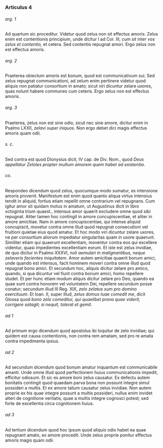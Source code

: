 ### Articulus 4

###### arg. 1
Ad quartum sic proceditur. Videtur quod zelus non sit effectus amoris. Zelus enim est contentionis principium, unde dicitur I ad Cor. III, *cum sit inter vos zelus et contentio,* et cetera. Sed contentio repugnat amori. Ergo zelus non est effectus amoris.

###### arg. 2
Praeterea obiectum amoris est bonum, quod est communicativum sui. Sed zelus repugnat communicationi, ad zelum enim pertinere videtur quod aliquis non patiatur consortium in amato; sicut viri dicuntur zelare uxores, quas nolunt habere communes cum ceteris. Ergo zelus non est effectus amoris.

###### arg. 3
Praeterea, zelus non est sine odio, sicut nec sine amore, dicitur enim in Psalmo LXXII, *zelavi super iniquos*. Non ergo debet dici magis effectus amoris quam odii.

###### s. c.
Sed contra est quod Dionysius dicit, IV cap. de Div. Nom., quod *Deus appellatur Zelotes propter multum amorem quem habet ad existentia*.

###### co.
Respondeo dicendum quod zelus, quocumque modo sumatur, ex intensione amoris provenit. Manifestum est enim quod quanto aliqua virtus intensius tendit in aliquid, fortius etiam repellit omne contrarium vel repugnans. Cum igitur amor sit quidam motus in amatum, ut Augustinus dicit in libro octoginta trium quaest., intensus amor quaerit excludere omne quod sibi repugnat. Aliter tamen hoc contingit in amore concupiscentiae, et aliter in amore amicitiae. Nam in amore concupiscentiae, qui intense aliquid concupiscit, movetur contra omne illud quod repugnat consecutioni vel fruitioni quietae eius quod amatur. Et hoc modo viri dicuntur zelare uxores, ne per consortium aliorum impediatur singularitas quam in uxore quaerunt. Similiter etiam qui quaerunt excellentiam, moventur contra eos qui excellere videntur, quasi impedientes excellentiam eorum. Et iste est zelus invidiae, de quo dicitur in Psalmo XXXVI, *noli aemulari in malignantibus, neque zelaveris facientes iniquitatem*. Amor autem amicitiae quaerit bonum amici, unde quando est intensus, facit hominem moveri contra omne illud quod repugnat bono amici. Et secundum hoc, aliquis dicitur zelare pro amico, quando, si qua dicuntur vel fiunt contra bonum amici, homo repellere studet. Et per hunc etiam modum aliquis dicitur zelare pro Deo, quando ea quae sunt contra honorem vel voluntatem Dei, repellere secundum posse conatur; secundum illud III Reg. XIX, *zelo zelatus sum pro domino exercituum*. Et Ioan. II, super illud, *zelus domus tuae comedit me*, dicit Glossa quod *bono zelo comeditur, qui quaelibet prava quae viderit, corrigere satagit; si nequit, tolerat et gemit*.

###### ad 1
Ad primum ergo dicendum quod apostolus ibi loquitur de zelo invidiae; qui quidem est causa contentionis, non contra rem amatam, sed pro re amata contra impedimenta ipsius.

###### ad 2
Ad secundum dicendum quod bonum amatur inquantum est communicabile amanti. Unde omne illud quod perfectionem huius communicationis impedit, efficitur odiosum. Et sic ex amore boni zelus causatur. Ex defectu autem bonitatis contingit quod quaedam parva bona non possunt integre simul possideri a multis. Et ex amore talium causatur zelus invidiae. Non autem proprie ex his quae integre possunt a multis possideri, nullus enim invidet alteri de cognitione veritatis, quae a multis integre cognosci potest; sed forte de excellentia circa cognitionem huius.

###### ad 3
Ad tertium dicendum quod hoc ipsum quod aliquis odio habet ea quae repugnant amato, ex amore procedit. Unde zelus proprie ponitur effectus amoris magis quam odii.

